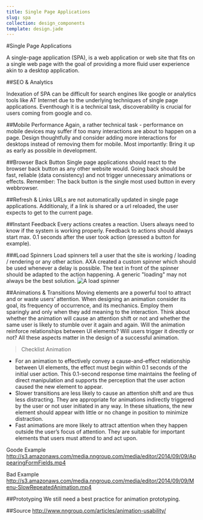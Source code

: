 ```yaml
---
title: Single Page Applications
slug: spa
collection: design_components
template: design.jade
---
```


#Single Page Applications

A single-page application (SPA), is a web application or web site that fits on a single web page with the goal of providing a more fluid user experience akin to a desktop application.

##SEO & Analytics

Indexation of SPA can be difficult for search engines like google or analytics tools like AT Internet due to the underlying techniques of single page applications. Eventhough it is a technical task, discoverability is crucial for users coming from google and co.

##Mobile Performance
Again, a rather technical task - performance on mobile devices may suffer if too many interactions are about to happen on a page. Design thoughtfully and consider adding more interactions for desktops instead of removing them for mobile. Most importantly: Bring it up as early as possible in development.

##Browser Back Button
Single page applications should react to the browser back button as any other website would. Going back should be fast, reliable (data consistency) and not trigger unnecessary animations or effects. Remember: The back button is the single most used button in every webbrowser.

##Refresh & Links
URLs are not automatically updated in single page applications. Additionaly, if a link is shared or a url reloaded, the user expects to get to the current page.

##Instant Feedback
Every actions creates a reaction. Users always need to know if the system is working properly. Feedback to actions should always start max. 0.1 seconds after the user took action (pressed a button for example).

###Load Spinners
Load spinners tell a user that the site is working / loading / rendering or any other action. AXA created a custom spinner which should be used whenever a delay is possible. The text in front of the spinner should be adapted to the action happening. A generic "loading" may not always be the best solution.
![A load spinner](http://spiffygif.com/?color=000)

##Animations & Transitions
Moving elements are a powerful tool to attract and or waste users’ attention. When designing an animation consider its goal, its frequency of occurrence, and its mechanics.
Employ them sparingly and only when they add meaning to the interaction. Think about whether the animation will cause an attention shift or not and whether the same user is likely to stumble over it again and again. Will the animation reinforce relationships between UI elements? Will users trigger it directly or not? All these aspects matter in the design of a successful animation.

>Checklist Animation
- For an animation to effectively convey a cause-and-effect relationship between UI elements, the effect must begin within 0.1 seconds of the initial user action. This 0.1-second response time maintains the feeling of direct manipulation and supports the perception that the user action caused the new element to appear.
- Slower transitions are less likely to cause an attention shift and are thus less distracting. They are appropriate for animations indirectly triggered by the user or not user initiated in any way. In these situations, the new element should appear with little or no change in position to minimize distraction.
- Fast animations are more likely to attract attention when they happen outside the user’s focus of attention. They are suitable for important elements that users must attend to and act upon.

Goode Example
http://s3.amazonaws.com/media.nngroup.com/media/editor/2014/09/09/AppearingFormFields.mp4

Bad Example
http://s3.amazonaws.com/media.nngroup.com/media/editor/2014/09/09/Menu-SlowRepeatedAnimation.mp4

##Prototyping
We still need a best practice for animation prototyping.

##Source
http://www.nngroup.com/articles/animation-usability/
